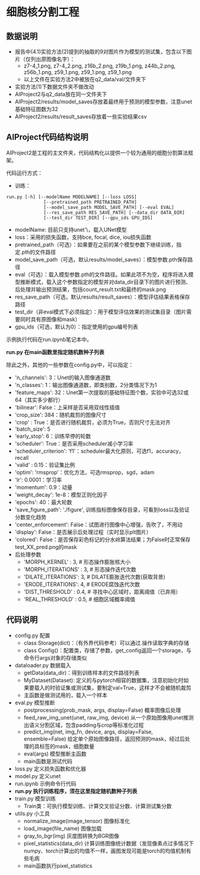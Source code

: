 # 细胞核分割工程

## 数据说明

- 报告中(4.1)实验方法(2)提到的抽取的9对图片作为模型的测试集，包含以下图片（仅列出原图像名字）：
  - z7-4_1.png, z7-4_2.png, z16b_2.png, z19b_1.png, z44b_2.png, z56b_1.png, z59_1.png, z59_1.png, z59_1.png
  - 以上文件在实验方法2中被放在q2_data/val/文件夹下
- 实验方法(1)下数据文件夹不做改动
- AIProject2与q2_data放在同一文件夹下
- AIProject2/results/model_saves存放着最终用于预测的模型参数，注意unet基础特征图数为32
- AIProject2/results/result_saves存放着一些实验结果csv



## AIProject代码结构说明

AIProject2是工程的主文件夹，代码结构化以提供一个较为通用的细胞分割算法框架。

代码运行方式：

- 训练：

```
run.py [-h] [--modelName MODELNAME] [--loss LOSS]
              [--pretrained_path PRETRAINED_PATH]
              [--model_save_path MODEL_SAVE_PATH] [--eval EVAL]
              [--res_save_path RES_SAVE_PATH] [--data_dir DATA_DIR]
              [--test_dir TEST_DIR] [--gpu_ids GPU_IDS]
```

- modelName:  目前只支持unet'\，载入UNet模型
- loss：采用的损失函数，支持bce, focal, dice, iou损失函数
- pretrained_path（可选）：如果要在之前的某个模型参数下继续训练，指定.pth的文件路径
- model_save_path（可选，默认results/model_saves）：模型参数.pth保存路径
- eval（可选）：载入模型参数.pth的文件路径。如果此项不为空，程序将进入模型推断模式，载入这个参数指定的模型并对data_dir目录下的图片进行预测、后处理并输出预测结果，包括count_result.txt和最终的mask.png
- res_save_path（可选，默认results/result_saves）：模型评估结果表格保存路径
- test_dir（非eval模式下必须指定）：用于模型评估效果的测试集目录（图片需要同时具有原图像和mask）
- gpu_ids（可选，默认为0）：指定使用的gpu编号列表

示例执行代码在run.ipynb笔记本中。

**run.py 在main函数里指定随机数种子列表** 

除此之外，其他的一些参数在config.py中，可以指定：

- 'n_channels': 3：Unet的输入图像通道数
- 'n_classes': 1：输出图像通道数，即类别数，2分类情况下为1
- 'feature_maps': 32：Unet第一次提取的基础特征图个数，实验中可选32或64（其实多少都行）
- 'bilinear': False：上采样是否采用双线性插值
- 'crop_size': 384：随机裁剪的图像尺寸
- 'crop' : True：是否进行随机裁剪，必须为True，否则尺寸无法对齐
- 'batch_size': 5
- 'early_stop': 6：训练早停的轮数
- 'scheduler': True：是否采用scheduler减小学习率
- 'scheduler_criterion': 'f1'：scheduler最大化原则，可选f1，accuracy，recall
- 'valid' : 0.15：验证集比例
- 'optim': 'rmsprop'：优化方法，可选rmsprop，sgd，adam
- 'lr': 0.0001：学习率
- 'momentum': 0.9：动量
- 'weight_decay': 1e-8：模型正则化因子
- 'epochs': 40：最大轮数
- 'save_figure_path': './figure',     训练指标图像保存目录，可看到loss以及验证分数变化趋势
- 'center_enforcement': False：试图进行图像中心增强，告吹了，不用动
- 'display': False：是否展示后处理过程（实时显示plt图片）
- 'colored': False：是否保存彩色标记的分水岭算法结果；为False时正常保存test_XX_pred.png的mask
- 后处理参数
  - 'MORPH_KERNEL' : 3,     # 形态操作膨胀核大小
  - 'MORPH_ITERATIONS' : 3,   # 形态操作迭代次数
  - 'DILATE_ITERATIONS': 3,   # DILATE膨胀迭代次数(获取背景)
  - 'ERODE_ITERATIONS': 4,   # ERODE腐蚀迭代次数
  - 'DIST_THRESHOLD' : 0.4,   # 寻找中心区域时，距离阈值（已弃用）
  - 'REAL_THRESHOLD' : 0.5,   # 细胞区域概率阈值



## 代码说明

- config.py 配置
  - class Storage(dict)：（有外界代码参考）可以通过.操作读取字典的存储
  - class Config()：配置类，存储了参数，get_config返回一个storage，与命令行args对象的存储类似
- dataloader.py 数据载入
  - getData(data_dir)：得到训练样本的文件路径列表
  - MyDataset(Dataset): 定义的与pytorch相容的数据集，注意初始化时如果要载入的时验证集或测试集，要制定val=True，这样才不会被随机裁剪
  - 主函数是做测试用的，载入一个样本
- eval.py 模型推断
  - postprocessing(prob_mask, args, display=False) 概率图像后处理
  - feed_raw_img_unet(unet, raw_img, device) 从一个原始图像用unet推测出语义分割区域，包含padding与crop等标准化过程
  - predict_img(net, img_fn, device, args, display=False, ensemble=False) 给定单个原始图像路径，返回预测的mask，经过后处理的具标签的mask，细胞数量
  - eval(args) 模型推断主函数
  - main函数是测试代码
- loss.py 定义损失函数和优化器
- model.py 定义unet
- run.ipynb 示例命令行代码
- **run.py 执行训练程序，须在这里指定随机数种子列表** 
- train.py 模型训练
  - Train类：可执行模型训练、计算交叉验证分数、计算测试集分数
- utils.py 小工具
  - normalize_image(image_tensor) 图像标准化
  - load_image(file_name) 图像加载
  - gray_to_bgr(img) 灰度图转换为BGR图像
  - pixel_statistics(data_dir) 计算训练图像统计数据（发现像素点过多情况下numpy、torch计算出的均值不一样，画图发现可能是torch的均值机制有些毛病
  - main函数执行pixel_statistics